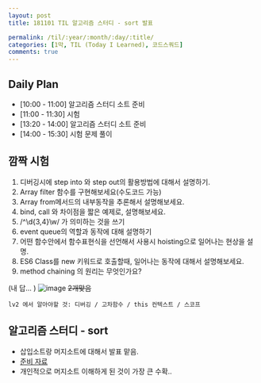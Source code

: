 ```yaml
---
layout: post
title: 181101 TIL 알고리즘 스터디 - sort 발표

permalink: /til/:year/:month/:day/:title/
categories: [1막, TIL (Today I Learned), 코드스쿼드]
comments: true
---
```


## Daily Plan
- [10:00 - 11:00] 알고리즘 스터디 소트 준비
- [11:00 - 11:30] 시험
- [13:20 - 14:00] 알고리즘 스터디 소트 준비
- [14:00 - 15:30] 시험 문제 풀이

## 깜짝 시험
1. 디버깅시에 step into 와 step out의 활용방법에 대해서 설명하기.
2. Array filter 함수를 구현해보세요(수도코드 가능)
3. Array from메서드의 내부동작을 추론해서 설명해보세요.
4. bind, call 와 차이점을 짧은 예제로, 설명해보세요.
5. /^\d{3,4}\w/ 가 의미하는 것을 쓰기
6. event queue의 역할과 동작에 대해 설명하기
7. 어떤 함수안에서 함수표현식을 선언해서 사용시 hoisting으로 일어나는 현상을 설명.
8. ES6 Class를 new 키워드로 호출할때, 일어나는 동작에 대해서 설명해보세요.
9. method chaining 의 원리는 무엇인가요?

(내 답... )
![image](https://user-images.githubusercontent.com/40848630/47973642-decfe080-e0e8-11e8-8d44-0e88159ef629.png) ~~2개맞음~~

```text
lv2 에서 알아야할 것: 디버깅 / 고차함수 / this 컨텍스트 / 스코프
```

## 알고리즘 스터디 - sort
- 삽입소트랑 머지소트에 대해서 발표 맡음.
- [준비 자료](https://github.com/childrenOfCrong/AS/blob/master/Soom/insertion_merge_sort.md)
- 개인적으로 머지소트 이해하게 된 것이 가장 큰 수확..
